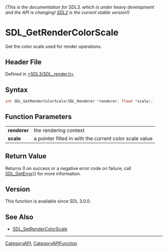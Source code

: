###### (This is the documentation for SDL3, which is under heavy development and the API is changing! [SDL2](https://wiki.libsdl.org/SDL2/) is the current stable version!)
# SDL_GetRenderColorScale

Get the color scale used for render operations.

## Header File

Defined in [<SDL3/SDL_render.h>](https://github.com/libsdl-org/SDL/blob/main/include/SDL3/SDL_render.h)

## Syntax

```c
int SDL_GetRenderColorScale(SDL_Renderer *renderer, float *scale);

```

## Function Parameters

|                  |                                                        |
| ---------------- | ------------------------------------------------------ |
| **renderer**     | the rendering context                                  |
| **scale**        | a pointer filled in with the current color scale value |

## Return Value

Returns 0 on success or a negative error code on failure; call
[SDL_GetError](SDL_GetError)() for more information.

## Version

This function is available since SDL 3.0.0.

## See Also

- [SDL_SetRenderColorScale](SDL_SetRenderColorScale)

----
[CategoryAPI](CategoryAPI), [CategoryAPIFunction](CategoryAPIFunction)

